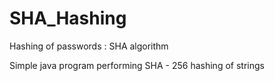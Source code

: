# SHA_Hashing
Hashing of passwords : SHA algorithm
 
Simple java program performing SHA - 256 hashing of strings
